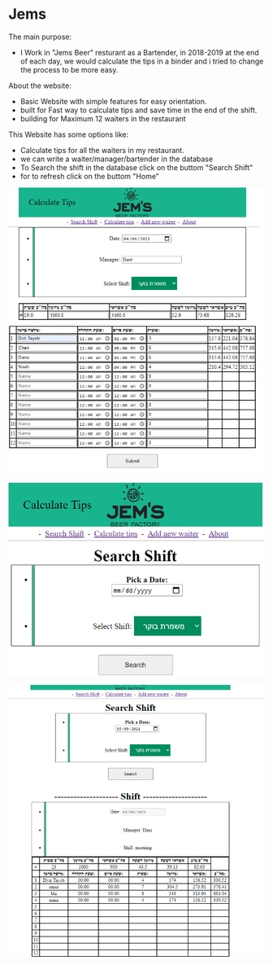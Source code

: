 # Jems
The main purpose:
* I Work in "Jems Beer" resturant as a Bartender,
in 2018-2019 at the end of each day, we would calculate the tips in a binder
and i tried to change the process to be more easy.

About the website:
* Basic Website with simple features for easy orientation.
* built for Fast way to calculate tips and save time in the end of the shift.
* building for Maximum 12 waiters in the restaurant

This Website has some options like:
* Calculate tips for all the waiters in my restaurant.
* we can write a waiter/manager/bartender in the database
* To Search the shift  in the database click on the buttom "Search Shift"
* for to refresh click on the buttom "Home"

![example_tips_jems](https://github.com/dvirtayeb/Jems/blob/master/example_tips_jems.png)

![Search_shift](https://github.com/dvirtayeb/Jems/blob/master/Search_shift.png)

![After_search](https://github.com/dvirtayeb/Jems/blob/master/After_search.png)
